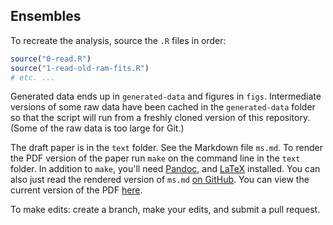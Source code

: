 ## Ensembles

To recreate the analysis, source the `.R` files in order:

```R
source("0-read.R")
source("1-read-old-ram-fits.R")
# etc. ...
```

Generated data ends up in `generated-data` and figures in `figs`. Intermediate versions of some raw data have been cached in the `generated-data` folder so that the script will run from a freshly cloned version of this repository. (Some of the raw data is too large for Git.)

The draft paper is in the `text` folder. See the Markdown file `ms.md`. To render the PDF version of the paper run `make` on the command line in the `text` folder. In addition to `make`, you'll need [Pandoc](http://pandoc.org), and [LaTeX](http://latex-project.org) installed. You can also just read the rendered version of `ms.md` [on GitHub](https://github.com/datalimited/ensembles/blob/master/text/ms.md). You can view the current version of the PDF [here](https://dl.dropboxusercontent.com/u/254940/anderson-etal-ensembles-v0.1.pdf).

To make edits: create a branch, make your edits, and submit a pull request.
